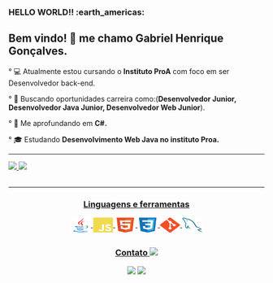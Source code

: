 <h3>HELLO WORLD!! :earth_americas:</h3>

## Bem vindo! 👋 me chamo Gabriel Henrique Gonçalves.  

  ° 💻 Atualmente estou cursando o <strong> Instituto ProA</strong> com foco em ser Desenvolvedor back-end.

  ° 💼 Buscando oportunidades carreira como:(<strong>Desenvolvedor Junior, Desenvolvedor Java Junior, Desenvolvedor Web Junior</strong>).

  ° 🚀 Me aprofundando em <strong>C#.</strong>

  ° 🎓 Estudando <strong>Desenvolvimento Web Java no instituto Proa.</strong>

<hr>

<div>
  <a href="https://github.com/Gabriel-Goncalves382">
  <img height="180em" src="https://github-readme-stats.vercel.app/api?username=Gabriel-Goncalves382&show_icons=true&theme=midnight-purple&include_all_commits=true&count_private=true"/>
  <img height="180em" src="https://github-readme-stats.vercel.app/api/top-langs/?username=Gabriel-Goncalves382&layout=compact&langs_count=7&theme=midnight-purple"/>
</div><br>
  
  <hr>
  
<h3 align="center">Linguagens e ferramentas</h3>

<p align="center">
<img align="center" alt="Java" height="30" width="40" src="https://github.com/CR10L02k/imagens/blob/main/icons/java/java-original.svg">
<img align="center" alt="Js" height="30" width="40" src="https://raw.githubusercontent.com/devicons/devicon/master/icons/javascript/javascript-plain.svg">
<img align="center" alt="HTML" height="30" width="40" src="https://raw.githubusercontent.com/devicons/devicon/master/icons/html5/html5-original.svg">
<img align="center" alt="CSS" height="30" width="40" src="https://raw.githubusercontent.com/devicons/devicon/master/icons/css3/css3-original.svg">
<img align="center" alt="Git" height="30" width="40" src="https://github.com/CR10L02k/imagens/blob/main/icons/git/git-original.svg">
<img align="center" alt="Mysql" height="30" width="40" src="https://github.com/CR10L02k/imagens/blob/main/icons/mysql/mysql-original.svg">
</div>
  
  ##
  
<div align="center"> 
 <h3 align="center">Contato <img src="https://media0.giphy.com/media/jqNPzdTTxQfOgOqpO4/source.gif" width="20"></h3>
  <a href="https://www.linkedin.com/in/gabriel-henrique-goncalves/" target="_blank"><img src="https://img.shields.io/badge/-LinkedIn-%230077B5?style=for-the-badge&logo=linkedin&logoColor=white" target="_blank"></a>
   <a href = "mailto:goncalves.gabrielh.382@gmail.com"><img src="https://img.shields.io/badge/-Gmail-%23333?style=for-the-badge&logo=gmail&logoColor=white" target="_blank"></a>
</div>
